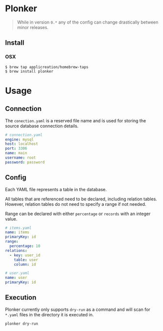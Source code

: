 # Plonker

> While in version `0.*` any of the config can change drastically between minor releases.

## Install

### OSX

```shell script
$ brew tap applicreation/homebrew-taps
$ brew install plonker
```

# Usage

## Connection

The `conection.yaml` is a reserved file name and is used for storing the source database connection details.

```yaml
# connection.yaml
engine: mysql
host: localhost
port: 3306
name: main
username: root
password: password
```

## Config

Each YAML file represents a table in the database.

All tables that are referenced need to be declared, including relation tables.  
However, relation tables do not need to specify a range if not needed.

Range can be declared with either `percentage` or `records` with an integer value.

```yaml
# items.yaml
name: items
primaryKey: id
range:
  percentage: 10
relations:
  - key: user_id
    table: user
    column: id
```

```yaml
# user.yaml
name: user
primaryKey: id
```

## Execution

Plonker currently only supports `dry-run` as a command and will scan for `*.yaml` files in the directory it is executed in.

```shell script
plonker dry-run
```
